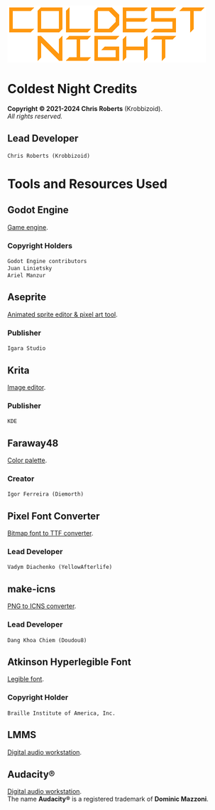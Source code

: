 [![Coldest Night logo.](/etc/images/logo.png)](/README.md)

# Coldest Night Credits
__Copyright &copy; 2021-2024 Chris Roberts__ (Krobbizoid).  
_All rights reserved._

## Lead Developer
```
Chris Roberts (Krobbizoid)
```

# Tools and Resources Used

## Godot Engine
[Game engine](https://godotengine.org).

### Copyright Holders
```
Godot Engine contributors
Juan Linietsky
Ariel Manzur
```

## Aseprite
[Animated sprite editor & pixel art tool](https://www.aseprite.org).

### Publisher
```
Igara Studio
```

## Krita
[Image editor](https://krita.org).

### Publisher
```
KDE
```

## Faraway48
[Color palette](https://lospec.com/palette-list/faraway48).

### Creator
```
Igor Ferreira (Diemorth)
```

## Pixel Font Converter
[Bitmap font to TTF converter](https://yal.cc/r/20/pixelfont).

### Lead Developer
```
Vadym Diachenko (YellowAfterlife)
```

## make-icns
[PNG to ICNS converter](https://www.npmjs.com/package/make-icns).

### Lead Developer
```
Dang Khoa Chiem (Doudou8)
```

## Atkinson Hyperlegible Font
[Legible font](https://www.brailleinstitute.org/freefont).

### Copyright Holder
```
Braille Institute of America, Inc.
```

## LMMS
[Digital audio workstation](https://lmms.io).

## Audacity&reg;
[Digital audio workstation](https://www.audacityteam.org).  
The name __Audacity&reg;__ is a registered trademark of __Dominic Mazzoni__.
